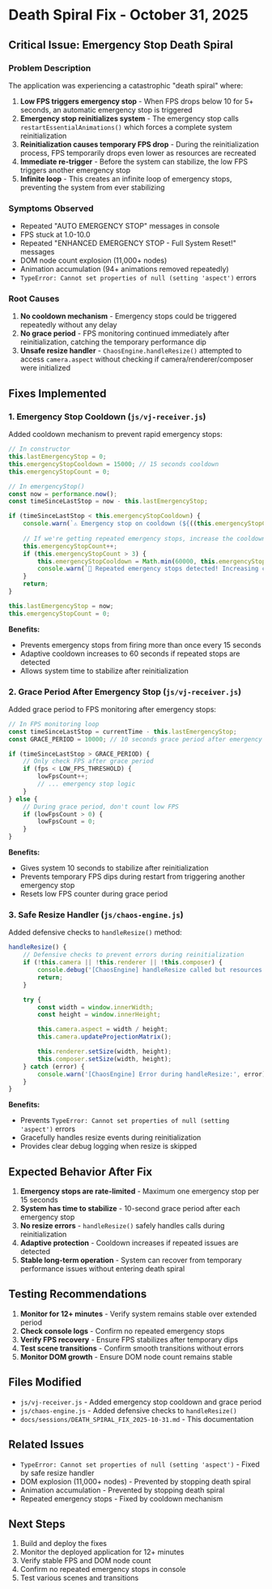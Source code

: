 # Death Spiral Fix - October 31, 2025

## Critical Issue: Emergency Stop Death Spiral

### Problem Description

The application was experiencing a catastrophic "death spiral" where:

1. **Low FPS triggers emergency stop** - When FPS drops below 10 for 5+ seconds, an automatic emergency stop is triggered
2. **Emergency stop reinitializes system** - The emergency stop calls `restartEssentialAnimations()` which forces a complete system reinitialization
3. **Reinitialization causes temporary FPS drop** - During the reinitialization process, FPS temporarily drops even lower as resources are recreated
4. **Immediate re-trigger** - Before the system can stabilize, the low FPS triggers another emergency stop
5. **Infinite loop** - This creates an infinite loop of emergency stops, preventing the system from ever stabilizing

### Symptoms Observed

- Repeated "AUTO EMERGENCY STOP" messages in console
- FPS stuck at 1.0-10.0
- Repeated "ENHANCED EMERGENCY STOP - Full System Reset!" messages
- DOM node count explosion (11,000+ nodes)
- Animation accumulation (94+ animations removed repeatedly)
- `TypeError: Cannot set properties of null (setting 'aspect')` errors

### Root Causes

1. **No cooldown mechanism** - Emergency stops could be triggered repeatedly without any delay
2. **No grace period** - FPS monitoring continued immediately after reinitialization, catching the temporary performance dip
3. **Unsafe resize handler** - `ChaosEngine.handleResize()` attempted to access `camera.aspect` without checking if camera/renderer/composer were initialized

## Fixes Implemented

### 1. Emergency Stop Cooldown (`js/vj-receiver.js`)

Added cooldown mechanism to prevent rapid emergency stops:

```javascript
// In constructor
this.lastEmergencyStop = 0;
this.emergencyStopCooldown = 15000; // 15 seconds cooldown
this.emergencyStopCount = 0;

// In emergencyStop()
const now = performance.now();
const timeSinceLastStop = now - this.lastEmergencyStop;

if (timeSinceLastStop < this.emergencyStopCooldown) {
    console.warn(`⚠️ Emergency stop on cooldown (${((this.emergencyStopCooldown - timeSinceLastStop) / 1000).toFixed(1)}s remaining)`);
    
    // If we're getting repeated emergency stops, increase the cooldown
    this.emergencyStopCount++;
    if (this.emergencyStopCount > 3) {
        this.emergencyStopCooldown = Math.min(60000, this.emergencyStopCooldown * 1.5); // Cap at 60s
        console.warn(`🚨 Repeated emergency stops detected! Increasing cooldown to ${(this.emergencyStopCooldown / 1000).toFixed(0)}s`);
    }
    return;
}

this.lastEmergencyStop = now;
this.emergencyStopCount = 0;
```

**Benefits:**
- Prevents emergency stops from firing more than once every 15 seconds
- Adaptive cooldown increases to 60 seconds if repeated stops are detected
- Allows system time to stabilize after reinitialization

### 2. Grace Period After Emergency Stop (`js/vj-receiver.js`)

Added grace period to FPS monitoring after emergency stops:

```javascript
// In FPS monitoring loop
const timeSinceLastStop = currentTime - this.lastEmergencyStop;
const GRACE_PERIOD = 10000; // 10 seconds grace period after emergency stop

if (timeSinceLastStop > GRACE_PERIOD) {
    // Only check FPS after grace period
    if (fps < LOW_FPS_THRESHOLD) {
        lowFpsCount++;
        // ... emergency stop logic
    }
} else {
    // During grace period, don't count low FPS
    if (lowFpsCount > 0) {
        lowFpsCount = 0;
    }
}
```

**Benefits:**
- Gives system 10 seconds to stabilize after reinitialization
- Prevents temporary FPS dips during restart from triggering another emergency stop
- Resets low FPS counter during grace period

### 3. Safe Resize Handler (`js/chaos-engine.js`)

Added defensive checks to `handleResize()` method:

```javascript
handleResize() {
    // Defensive checks to prevent errors during reinitialization
    if (!this.camera || !this.renderer || !this.composer) {
        console.debug('[ChaosEngine] handleResize called but resources not ready, skipping');
        return;
    }

    try {
        const width = window.innerWidth;
        const height = window.innerHeight;

        this.camera.aspect = width / height;
        this.camera.updateProjectionMatrix();

        this.renderer.setSize(width, height);
        this.composer.setSize(width, height);
    } catch (error) {
        console.warn('[ChaosEngine] Error during handleResize:', error);
    }
}
```

**Benefits:**
- Prevents `TypeError: Cannot set properties of null (setting 'aspect')` errors
- Gracefully handles resize events during reinitialization
- Provides clear debug logging when resize is skipped

## Expected Behavior After Fix

1. **Emergency stops are rate-limited** - Maximum one emergency stop per 15 seconds
2. **System has time to stabilize** - 10-second grace period after each emergency stop
3. **No resize errors** - `handleResize()` safely handles calls during reinitialization
4. **Adaptive protection** - Cooldown increases if repeated issues are detected
5. **Stable long-term operation** - System can recover from temporary performance issues without entering death spiral

## Testing Recommendations

1. **Monitor for 12+ minutes** - Verify system remains stable over extended period
2. **Check console logs** - Confirm no repeated emergency stops
3. **Verify FPS recovery** - Ensure FPS stabilizes after temporary dips
4. **Test scene transitions** - Confirm smooth transitions without errors
5. **Monitor DOM growth** - Ensure DOM node count remains stable

## Files Modified

- `js/vj-receiver.js` - Added emergency stop cooldown and grace period
- `js/chaos-engine.js` - Added defensive checks to `handleResize()`
- `docs/sessions/DEATH_SPIRAL_FIX_2025-10-31.md` - This documentation

## Related Issues

- `TypeError: Cannot set properties of null (setting 'aspect')` - Fixed by safe resize handler
- DOM explosion (11,000+ nodes) - Prevented by stopping death spiral
- Animation accumulation - Prevented by stopping death spiral
- Repeated emergency stops - Fixed by cooldown mechanism

## Next Steps

1. Build and deploy the fixes
2. Monitor the deployed application for 12+ minutes
3. Verify stable FPS and DOM node count
4. Confirm no repeated emergency stops in console
5. Test various scenes and transitions

